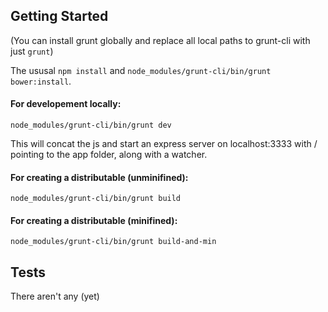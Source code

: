 ## Getting Started

(You can install grunt globally and replace all local paths to grunt-cli with just `grunt`)

The ususal `npm install` and `node_modules/grunt-cli/bin/grunt bower:install`.

#### For developement locally:

`node_modules/grunt-cli/bin/grunt dev`

This will concat the js and start an express server on localhost:3333 with / pointing to the app folder, along with a watcher.

#### For creating a distributable (unminifined):

`node_modules/grunt-cli/bin/grunt build`

#### For creating a distributable (minifined):

`node_modules/grunt-cli/bin/grunt build-and-min`

## Tests 

There aren't any (yet)